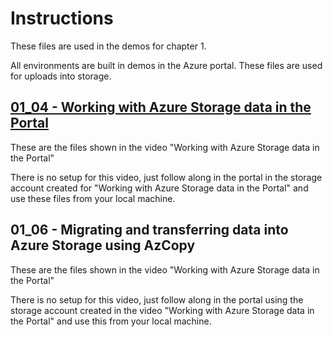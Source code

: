 # Instructions

These files are used in the demos for chapter 1. 

All environments are built in demos in the Azure portal. These files are used for uploads into storage.


## [01_04 - Working with Azure Storage data in the Portal](#1.04) 

These are the files shown in the video "Working with Azure Storage data in the Portal"

There is no setup for this video, just follow along in the portal in the storage account created for "Working with Azure Storage data in the Portal" and use these files from your local machine.

## 01_06 - Migrating and transferring data into Azure Storage using AzCopy

These are the files shown in the video "Working with Azure Storage data in the Portal"

There is no setup for this video, just follow along in the portal using the storage account created in the video "Working with Azure Storage data in the Portal" and use this from your local machine.